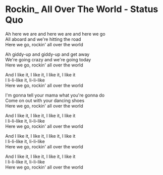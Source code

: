 # Rockin_ All Over The World - Status Quo

Ah here we are and here we are and here we go\
All aboard and we're hitting the road\
Here we go, rockin' all over the world

Ah giddy-up and giddy-up and get away\
We're going crazy and we're going today\
Here we go, rockin' all over the world

And I like it, I like it, I like it, I like it\
I li-li-like it, li-li-like\
Here we go, rockin' all over the world

I'm gonna tell your mama what you're gonna do\
Come on out with your dancing shoes\
Here we go, rockin' all over the world

And I like it, I like it, I like it, I like it\
I li-li-like it, li-li-like\
Here we go, rockin' all over the world

And I like it, I like it, I like it, I like it\
I li-li-like it, li-li-like\
Here we go, rockin' all over the world

And I like it, I like it, I like it, I like it\
I li-li-like it, li-li-like\
Here we go, rockin' all over the world
